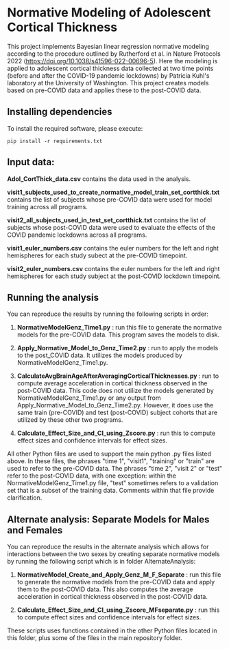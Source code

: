 # Normative Modeling of Adolescent Cortical Thickness

This project implements Bayesian linear regression normative modeling according to the procedure outlined by Rutherford et al. in Nature Protocols 2022 (https://doi.org/10.1038/s41596-022-00696-5).
Here the modeling is applied to adolescent cortical thickness data collected at two time points (before and after the COVID-19 pandemic lockdowns) by Patricia Kuhl's laboratory at the University of Washington.
This project creates models based on pre-COVID data and applies these to the post-COVID data.

## Installing dependencies

To install the required software, please execute:

    pip install -r requirements.txt

## Input data:

**Adol_CortThick_data.csv** contains the data used in the analysis.

**visit1_subjects_used_to_create_normative_model_train_set_cortthick.txt** contains the list of subjects whose pre-COVID data were used for model training across all programs.

**visit2_all_subjects_used_in_test_set_cortthick.txt** contains the list of subjects whose post-COVID data were used to evaluate the effects of the COVID pandemic lockdowns across all programs.

**visit1_euler_numbers.csv** contains the euler numbers for the left and right hemispheres for each study subect at the pre-COVID timepoint.

**visit2_euler_numbers.csv** contains the euler numbers for the left and right hemispheres for each study subject at the post-COVID lockdown timepoint.

## Running the analysis

You can reproduce the results by running the following scripts in order:

1. **NormativeModelGenz_Time1.py** : run this file to generate the normative models for the pre-COVID data. This program saves the models to disk.

2. **Apply_Normative_Model_to_Genz_Time2.py** : run to apply the models to the post_COVID data. It utilizes the models produced by NormativeModelGenz_Time1.py.

3. **CalculateAvgBrainAgeAfterAveragingCorticalThicknesses.py** : run to compute average acceleration in cortical thickness observed in the post-COVID data. This code does not utilize the models generated by NormativeModelGenz_Time1.py or any output from Apply_Normative_Model_to_Genz_Time2.py. However, it does use the same train (pre-COVID) and test (post-COVID) subject cohorts that are  utilized by these other two programs.

4. **Calculate_Effect_Size_and_CI_using_Zscore.py** : run this to compute effect sizes and confidence intervals for effect sizes.

All other Python files are used to support the main python .py files listed
above. In these files, the phrases "time 1", "visit1", "training" or "train"
are used to refer to the pre-COVID data. The phrases "time 2", "visit 2" or
"test" refer to the post-COVID data, with one exception: within the
NormativeModelGenz_Time1.py file, "test" sometimes refers to a validation set
that is a subset of the training data. Comments within that file provide
clarification.

## Alternate analysis: Separate Models for Males and Females

You can reproduce the results in the alternate analysis which allows for interactions between the two sexes by creating separate normative models by running the following script which is in folder AlternateAnalysis:

1. **NormativeModel_Create_and_Apply_Genz_M_F_Separate** : run this file to generate the normative models from the pre-COVID data and apply them to the post-COVID data. This also computes the average acceleration in cortical thickness observed in the post-COVID data.

2. **Calculate_Effect_Size_and_CI_using_Zscore_MFseparate.py** : run this to compute effect sizes and confidence intervals for effect sizes.

These scripts uses functions contained in the other Python files located in this folder, plus some of the files in the main repository folder. 
